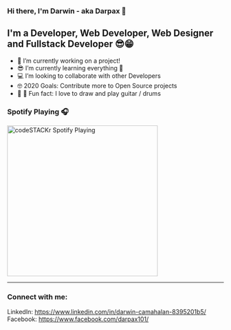 ### Hi there, I'm Darwin - aka Darpax 👋

## I'm a Developer, Web Developer, Web Designer and Fullstack Developer 😎😁

- 💪 I’m currently working on a project!
- 😎 I’m currently learning everything 🤣
- 💻 I’m looking to collaborate with other Developers
- 🤓 2020 Goals: Contribute more to Open Source projects
- 🥁 🎸 Fun fact: I love to draw and play guitar / drums

### Spotify Playing 🎧

[<img src="https://now-playing-codestackr.vercel.app/api/spotify-playing" alt="codeSTACKr Spotify Playing" width="350" />](https://open.spotify.com/user/22klvue3lvaxt7fu5hpckexwi)

---

### Connect with me:

LinkedIn: https://www.linkedin.com/in/darwin-camahalan-8395201b5/
Facebook: https://www.facebook.com/darpax101/
